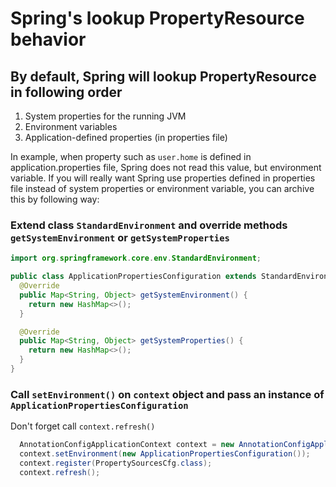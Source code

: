 # Spring's lookup PropertyResource behavior

## By default, Spring will lookup PropertyResource in following order

1. System properties for the running JVM
2. Environment variables
3. Application-defined properties (in properties file)

In example, when property such as `user.home` is defined in application.properties file,
Spring does not read this value, but environment variable.
If you will really want Spring use properties defined in properties file instead of system properties or environment variable, you can archive this by following way:

### Extend class `StandardEnvironment` and override methods `getSystemEnvironment` or `getSystemProperties`

```java
import org.springframework.core.env.StandardEnvironment;

public class ApplicationPropertiesConfiguration extends StandardEnvironment {
  @Override
  public Map<String, Object> getSystemEnvironment() {
    return new HashMap<>();
  }

  @Override
  public Map<String, Object> getSystemProperties() {
    return new HashMap<>();
  }
}

```

### Call `setEnvironment()` on `context` object and pass an instance of `ApplicationPropertiesConfiguration`

Don't forget call `context.refresh()`

```java
  AnnotationConfigApplicationContext context = new AnnotationConfigApplicationContext();
  context.setEnvironment(new ApplicationPropertiesConfiguration());
  context.register(PropertySourcesCfg.class);
  context.refresh();
```
